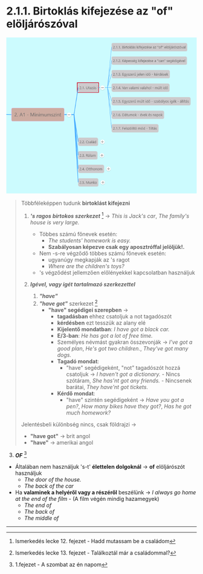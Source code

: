 # 2.1.1. Birtoklás kifejezése az "of" elöljárószóval

![2.1](images/2.1.png)

> Többféleképpen tudunk **birtoklást kifejezni**
>
> 1. ***'s ragos birtokos szerkezet*** [^1] -> *This is Jack's car*, *The family's house is very large.*
>     * Többes számú főnevek esetén:
>       * *The students' homework is easy.*
>       * **Szabályosan képezve csak egy aposztróffal jelöljük!.**
>     * Nem -s-re végződő többes számú főnevek esetén:
>       * ugyanúgy megkapják az 's ragot
>       * *Where are the children's toys?*
>     * 's végződést jellemzően előlényekkel kapcsolatban használjuk
>
> 2. ***Igével, vagy igét tartalmazó szerkezettel***
>    1. ***"have"***
>    2. ***"have got"*** szerkezet [^2]
>       * **"have" segédigei szerepben** ->
>         * **tagadásban** ehhez csatoljuk a not tagadószót
>         * **kérdésben** ezt tesszük az alany elé
>         * **Kijelentő mondatban**: *I have got a black car.*
>         * **E/3-ban**: *He has got a lot of free time.*
>         * Személyes névmást gyakran összevonják -> *I've got a good plan*, *He's got two children.*, *They've got many dogs.*
>         * **Tagadó mondat**:
>           * "have" segédigeként, "not" tagadószót hozzá csatoljuk -> *I haven't got a dictionary.* - Nincs szótáram, *She has'nt got any friends.* - Nincsenek barátai, *They have'nt got tickets.*
>         * **Kérdő mondat**:
>           * "have" szintén segédigeként -> *Have you got a pen?*, *How many bikes have they got?*, *Has he got much homework?*
>
> Jelentésbeli különbség nincs, csak földrajzi ->
>
> * **"have got"** -> brit angol
> * **"have"** -> amerikai angol

3. ***OF*** [^3]

* Általában nem használjuk 's-t' **élettelen dolgoknál** -> **of** elöljárószót használjuk
  * *The door of the house.*
  * *The back of the car*
* Ha **valaminek a helyéről vagy a részéről** beszélünk -> *I always go home at the end of the film* - (A film végén mindig hazamegyek)
  * *The end of*
  * *The back of*
  * *The middle of*

---
[^1]: Ismerkedés lecke 12. fejezet - Hadd mutassam be a családom
[^2]: Ismerkedés lecke 13. fejezet - Találkoztál már a családommal?
[^3]: 1.fejezet - A szombat az én napom